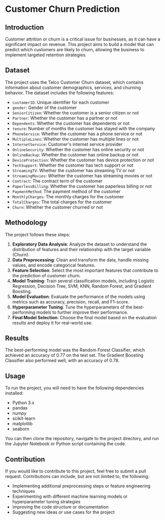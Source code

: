 
# Customer Churn Prediction

## Introduction
Customer attrition or churn is a critical issue for businesses, as it can have a significant impact on revenue. This project aims to build a model that can predict which customers are likely to churn, allowing the business to implement targeted retention strategies.

## Dataset
The project uses the Telco Customer Churn dataset, which contains information about customer demographics, services, and churning behavior. The dataset includes the following features:

- `customerID`: Unique identifier for each customer
- `gender`: Gender of the customer
- `SeniorCitizen`: Whether the customer is a senior citizen or not
- `Partner`: Whether the customer has a partner or not
- `Dependents`: Whether the customer has dependents or not
- `tenure`: Number of months the customer has stayed with the company
- `PhoneService`: Whether the customer has a phone service or not
- `MultipleLines`: Whether the customer has multiple lines or not
- `InternetService`: Customer's internet service provider
- `OnlineSecurity`: Whether the customer has online security or not
- `OnlineBackup`: Whether the customer has online backup or not
- `DeviceProtection`: Whether the customer has device protection or not
- `TechSupport`: Whether the customer has tech support or not
- `StreamingTV`: Whether the customer has streaming TV or not
- `StreamingMovies`: Whether the customer has streaming movies or not
- `Contract`: The contract term of the customer
- `PaperlessBilling`: Whether the customer has paperless billing or not
- `PaymentMethod`: The payment method of the customer
- `MonthlyCharges`: The monthly charges for the customer
- `TotalCharges`: The total charges for the customer
- `Churn`: Whether the customer churned or not

## Methodology
The project follows these steps:

1. **Exploratory Data Analysis**: Analyze the dataset to understand the distribution of features and their relationship with the target variable (Churn).
2. **Data Preprocessing**: Clean and transform the data, handle missing values, and encode categorical features.
3. **Feature Selection**: Select the most important features that contribute to the prediction of customer churn.
4. **Model Training**: Train several classification models, including Logistic Regression, Decision Tree, SVM, KNN, Random Forest, and Gradient Boosting.
5. **Model Evaluation**: Evaluate the performance of the models using metrics such as accuracy, precision, recall, and F1-score.
6. **Hyperparameter Tuning**: Tune the hyperparameters of the best-performing models to further improve their performance.
7. **Final Model Selection**: Choose the final model based on the evaluation results and deploy it for real-world use.

## Results
The best-performing model was the Random Forest Classifier, which achieved an accuracy of 0.77 on the test set. The Gradient Boosting Classifier also performed well, with an accuracy of 0.78.

## Usage
To run the project, you will need to have the following dependencies installed:

- Python 3.x
- pandas
- numpy
- scikit-learn
- matplotlib
- seaborn

You can then clone the repository, navigate to the project directory, and run the Jupyter Notebook or Python script containing the code.

## Contribution
If you would like to contribute to this project, feel free to submit a pull request. Contributions can include, but are not limited to, the following:

- Implementing additional preprocessing steps or feature engineering techniques
- Experimenting with different machine learning models or hyperparameter tuning strategies
- Improving the code structure or documentation
- Suggesting new ideas or use cases for the project

